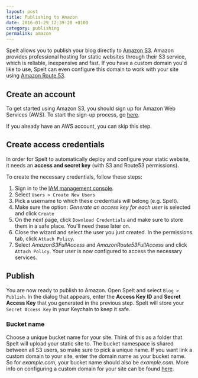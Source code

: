 ```yaml
---
layout: post
title: Publishing to Amazon
date: 2016-01-29 12:39:20 +0100
category: publishing
permalink: amazon
---
```


Spelt allows you to publish your blog directly to [Amazon S3](http://aws.amazon.com/s3/). Amazon provides professional hosting for static websites through their S3 service, which is reliable, inexpensive and fast. If you have a custom domain you'd like to use, Spelt can even configure this domain to work with your site using [Amazon Route 53](http://aws.amazon.com/route53/).

## Create an account
	
To get started using Amazon S3, you should sign up for Amazon Web Services (AWS). To start the sign-up process, go [here](http://aws.amazon.com/s3/).

If you already have an AWS account, you can skip this step.

## Create access credentials

In order for Spelt to automatically deploy and configure your static website, it needs an __access and secret key__ (with S3 and Route53 permissions).

To create the necessary credentials, follow these steps:

1. Sign in to the [IAM management console](https://console.aws.amazon.com/iam).
2. Select `Users > Create New Users`
3. Pick a username to which these credentials will belong (e.g. Spelt).
4. Make sure the option: _Generate an access key for each user_ is selected and click `Create`
5. On the next page, click `Download Credentials` and make sure to store them in a safe place. You'll need these later on.
6. Close the wizard and select the user you just created. In the permissions tab, click `Attach Policy`.
7. Select _AmazonS3FullAccess_ and _AmazonRoute53FullAccess_ and click `Attach Policy`. Your user is now configured to access the necessary services.

## Publish

You are now ready to publish to Amazon. Open Spelt and select `Blog > Publish`. In the dialog that appears, enter the __Access Key ID__ and __Secret Access Key__ that you generated in the previous step. Spelt will store your `Secret Access Key` in your Keychain to keep it safe.


### Bucket name

Choose a unique bucket name for your site. Think of this as a folder that Spelt will upload your static site to. The bucket namespace is shared between all S3 users, so make sure to pick a unique name. If you want link a custom domain to your site, enter the domain name as your bucket name. So for _example.com_, your bucket name should also be _example.com_. More info on configuring a custom domain for your site can be found [here](/custom-domains/).